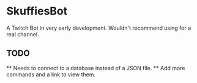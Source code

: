 # SkuffiesBot

A Twitch Bot in very early development. Wouldn't recommend using for a real channel.

## TODO
** Needs to connect to a database instead of a JSON file.
** Add more commands and a link to view them.
